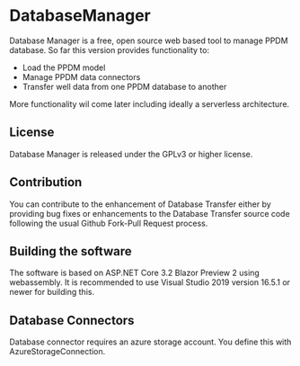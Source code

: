 # DatabaseManager

Database Manager is a free, open source web based tool to manage 
PPDM database. So far this version provides functionality to:
* Load the PPDM model
* Manage PPDM data connectors
* Transfer well data from one PPDM database to another 

More functionality wil come later including 
ideally a serverless architecture.

## License 
Database Manager is released under the GPLv3 or higher license.

## Contribution 
You can contribute to the enhancement of Database Transfer either by providing 
bug fixes or enhancements to the Database Transfer source code following the 
usual Github Fork-Pull Request process.

## Building the software
The software is based on ASP.NET Core 3.2 Blazor Preview 2 using webassembly. It is 
recommended to use Visual Studio 2019 version 16.5.1 or newer for building this.

## Database Connectors
Database connector requires an azure storage account. You define this with AzureStorageConnection.
